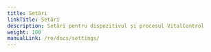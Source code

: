```yaml
---
title: Setări
linkTitle: Setări
description: Setări pentru dispozitivul și procesul VitalControl
weight: 100
manualLink: /ro/docs/settings/
---
```

<script>
  window.location.href = "/ro/docs/settings/";
</script>
